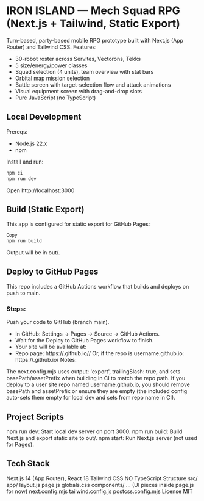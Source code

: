 # IRON ISLAND — Mech Squad RPG (Next.js + Tailwind, Static Export)

Turn-based, party-based mobile RPG prototype built with Next.js (App Router) and Tailwind CSS. Features:
- 30-robot roster across Servites, Vectorons, Tekks
- 5 size/energy/power classes
- Squad selection (4 units), team overview with stat bars
- Orbital map mission selection
- Battle screen with target-selection flow and attack animations
- Visual equipment screen with drag-and-drop slots
- Pure JavaScript (no TypeScript)

## Local Development

Prereqs:
- Node.js 22.x
- npm

Install and run:
```bash
npm ci
npm run dev
```

Open http://localhost:3000

## Build (Static Export)
This app is configured for static export for GitHub Pages:

```bash
Copy
npm run build
```
Output will be in out/.

## Deploy to GitHub Pages
This repo includes a GitHub Actions workflow that builds and deploys on push to main.

### Steps:

Push your code to GitHub (branch main).
- In GitHub: Settings → Pages → Source → GitHub Actions.
- Wait for the Deploy to GitHub Pages workflow to finish.
- Your site will be available at:
- Repo page: https://<username>.github.io/<repo>/
Or, if the repo is username.github.io: https://<username>.github.io/
Notes:

The next.config.mjs uses output: 'export', trailingSlash: true, and sets basePath/assetPrefix when building in CI to match the repo path.
If you deploy to a user site repo named username.github.io, you should remove basePath and assetPrefix or ensure they are empty (the included config auto-sets them empty for local dev and sets from repo name in CI).

## Project Scripts
npm run dev: Start local dev server on port 3000.
npm run build: Build Next.js and export static site to out/.
npm start: Run Next.js server (not used for Pages).

## Tech Stack
Next.js 14 (App Router), React 18
Tailwind CSS
NO TypeScript
Structure
src/
  app/
    layout.js
    page.js
    globals.css
  components/
    ... (UI pieces inside page.js for now)
next.config.mjs
tailwind.config.js
postcss.config.mjs
License
MIT 

